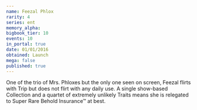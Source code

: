 ```yaml
---
name: Feezal Phlox
rarity: 4
series: ent
memory_alpha:
bigbook_tier: 10
events: 10
in_portal: true
date: 01/01/2016
obtained: Launch
mega: false
published: true
---
```


One of the trio of Mrs. Phloxes but the only one seen on screen, Feezal flirts with Trip but does not flirt with any daily use. A single show-based Collection and a quartet of extremely unlikely Traits means she is relegated to Super Rare Behold Insurance™ at best.
